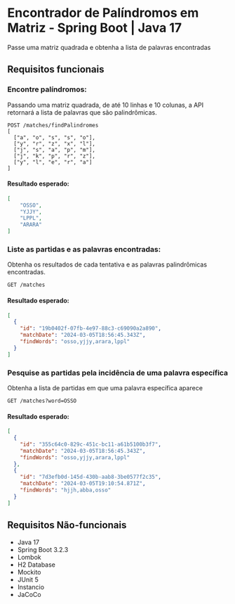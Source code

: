 # Encontrador de Palíndromos em Matriz - Spring Boot | Java 17
Passe uma matriz quadrada e obtenha a lista de palavras encontradas 

## Requisitos funcionais
### Encontre palíndromos:
Passando uma matriz quadrada, de até 10 linhas e 10 colunas, a API retornará a lista
de palavras que são palindrômicas.

```http
POST /matches/findPalindromes
[
  ["a", "o", "s", "s", "o"],
  ["y", "r", "z", "x", "l"],
  ["j", "s", "a", "p", "m"],
  ["j", "k", "p", "r", "z"],
  ["y", "l", "e", "r", "a"]
]
```

#### Resultado esperado:
```json
[
    "OSSO",
    "YJJY",
    "LPPL",
    "ARARA"
]
```

### Liste as partidas e as palavras encontradas:
Obtenha os resultados de cada tentativa e as palavras palindrômicas encontradas.

```http
GET /matches
```

#### Resultado esperado:
```json
[
  {
    "id": "19b0402f-07fb-4e97-88c3-c69090a2a890",
    "matchDate": "2024-03-05T18:56:45.343Z",
    "findWords": "osso,yjjy,arara,lppl"
  }
]
```

### Pesquise as partidas pela incidência de uma palavra específica
Obtenha a lista de partidas em que uma palavra específica aparece

```http
GET /matches?word=OSSO
```

#### Resultado esperado:
```json
[
  {
    "id": "355c64c0-829c-451c-bc11-a61b5100b3f7",
    "matchDate": "2024-03-05T18:56:45.343Z",
    "findWords": "osso,yjjy,arara,lppl"
  },
  {
    "id": "7d3efb0d-145d-430b-aab8-3be0577f2c35",
    "matchDate": "2024-03-05T19:10:54.871Z",
    "findWords": "hjjh,abba,osso"
  }
]
```

## Requisitos Não-funcionais
- Java 17
- Spring Boot 3.2.3
- Lombok
- H2 Database
- Mockito
- JUnit 5
- Instancio
- JaCoCo
